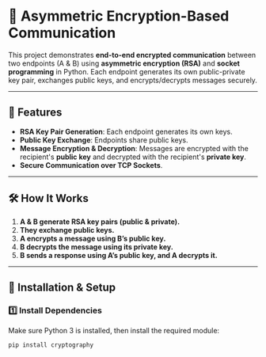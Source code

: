 # 🔐 Asymmetric Encryption-Based Communication

This project demonstrates **end-to-end encrypted communication** between two endpoints (A & B) using **asymmetric encryption (RSA)** and **socket programming** in Python. Each endpoint generates its own public-private key pair, exchanges public keys, and encrypts/decrypts messages securely.

---

## 🚀 Features
- **RSA Key Pair Generation**: Each endpoint generates its own keys.
- **Public Key Exchange**: Endpoints share public keys.
- **Message Encryption & Decryption**: Messages are encrypted with the recipient's **public key** and decrypted with the recipient's **private key**.
- **Secure Communication over TCP Sockets**.

---

## 🛠️ How It Works
1. **A & B generate RSA key pairs (public & private).**
2. **They exchange public keys.**
3. **A encrypts a message using B’s public key.**
4. **B decrypts the message using its private key.**
5. **B sends a response using A’s public key, and A decrypts it.**

---

## 📌 Installation & Setup
### **1️⃣ Install Dependencies**
Make sure Python 3 is installed, then install the required module:
```sh
pip install cryptography
